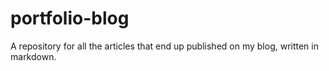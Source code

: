 # portfolio-blog
A repository for all the articles that end up published on my blog, written in markdown.
